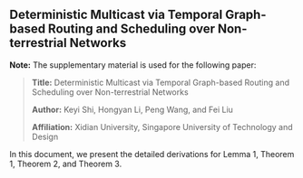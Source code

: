 ## Deterministic Multicast via Temporal Graph-based Routing and Scheduling over Non-terrestrial Networks

**Note:** The supplementary material is used for the following paper:
>**Title:** Deterministic Multicast via Temporal Graph-based Routing and Scheduling over Non-terrestrial Networks
>
>**Author:** Keyi Shi, Hongyan Li, Peng Wang, and Fei Liu
>
>**Affiliation:**  Xidian University, Singapore University of Technology and Design

In this document, we present the detailed derivations for Lemma 1, Theorem 1, Theorem 2, and Theorem 3.
